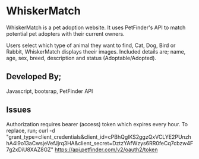 # WhiskerMatch
WhiskerMatch is a pet adoption website.
It uses PetFinder's API to match potential pet adopters with their current owners.

Users select which type of animal they want to find, Cat, Dog, Bird or Rabbit, WhiskerMatch displays theeir images.
Included details are; name, age, sex, breed, description and status (Adoptable/Adopted).

## Developed By;
Javascript, bootsrap, PetFinder API

## Issues
Authorization requires bearer (access) token which expires every hour.
To replace, run; 
curl -d "grant_type=client_credentials&client_id=cPBhQglKS2ggzQxVCLYE2PUnzhhA4l9o13aCwsjeVefJjrq3HA&client_secret=DztzYAfWzys6RR0feCq7cbzw4F7g2xDiU8XAZ8GZ" https://api.petfinder.com/v2/oauth2/token



